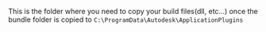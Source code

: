 This is the folder where you need to copy your build files(dll, etc...) once the bundle folder is copied to `C:\ProgramData\Autodesk\ApplicationPlugins`